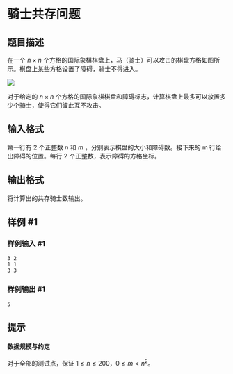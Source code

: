 # 骑士共存问题

## 题目描述

在一个 $n \times n$ 个方格的国际象棋棋盘上，马（骑士）可以攻击的棋盘方格如图所示。棋盘上某些方格设置了障碍，骑士不得进入。

![](https://cdn.luogu.com.cn/upload/pic/2669.png)

对于给定的 $n \times n$ 个方格的国际象棋棋盘和障碍标志，计算棋盘上最多可以放置多少个骑士，使得它们彼此互不攻击。

## 输入格式

第一行有 $2$ 个正整数 $n$ 和 $m$ ，分别表示棋盘的大小和障碍数。接下来的 m 行给出障碍的位置。每行 $2$ 个正整数，表示障碍的方格坐标。

## 输出格式

将计算出的共存骑士数输出。

## 样例 #1

### 样例输入 #1

```
3 2
1 1
3 3
```

### 样例输出 #1

```
5
```

## 提示

#### 数据规模与约定

对于全部的测试点，保证 $1 \leq n \leq 200$，$0 \leq m \lt n^2$。
